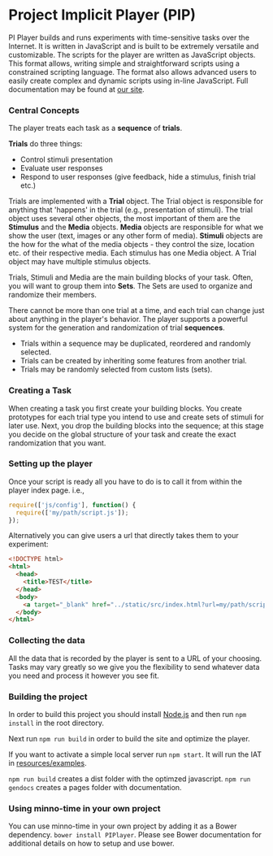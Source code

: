 # Project Implicit Player (PIP)

PI Player builds and runs experiments with time-sensitive tasks over the Internet. It is written in JavaScript and is built to be extremely versatile and customizable.
The scripts for the player are written as JavaScript objects. This format allows, writing simple and straightforward scripts using a constrained scripting language. The format also allows advanced users to easily create complex and dynamic scripts using in-line JavaScript. Full documentation may be found at [our site](http://projectimplicit.github.io/PIPlayer/0.3/tutorials/overview.html).


### Central Concepts
The player treats each task as a **sequence** of **trials**.

**Trials** do three things:

* Control stimuli presentation
* Evaluate user responses
* Respond to user responses (give feedback, hide a stimulus, finish trial etc.)

Trials are implemented with a **Trial** object. The Trial object is responsible for anything that 'happens' in the trial (e.g., presentation of stimuli). The trial object uses several other objects, the most important of them are the **Stimulus** and the **Media** objects. **Media** objects are responsible for what we show the user (text, images or any other form of media). **Stimuli** objects are the how for the what of the media objects - they control the size, location etc. of their respective media. Each stimulus has one Media object. A Trial object may have multiple stimulus objects.

Trials, Stimuli and Media are the main building blocks of your task. Often, you will want to group them into **Sets**. The Sets are used to organize and randomize their members.

There cannot be more than one trial at a time, and each trial can change just about anything in the player's behavior. The player supports a powerful system for the generation and randomization of trial **sequences**.

* Trials within a sequence may be duplicated, reordered and randomly selected.
* Trials can be created by inheriting some features from another trial.
* Trials may be randomly selected from custom lists (sets).

### Creating a Task

When creating a task you first create your building blocks. You create prototypes for each trial type you intend to use and create sets of stimuli for later use. Next, you drop the building blocks into the sequence; at this stage you decide on the global structure of your task and create the exact randomization that you want.

### Setting up the player

Once your script is ready all you have to do is to call it from within the player index page. i.e.,

```js
require(['js/config'], function() {
  require(['my/path/script.js']);
});
```

Alternatively you can give users a url that directly takes them to your experiment:

```html
<!DOCTYPE html>
<html>
  <head>
    <title>TEST</title>
  </head>
  <body>
    <a target="_blank" href="../static/src/index.html?url=my/path/script.js">go to my test experiment!</a>
  </body>
</html>
```

### Collecting the data
All the data that is recorded by the player is sent to a URL of your choosing. Tasks may vary greatly so we give you the flexibility to send whatever data you need and process it however you see fit.

### Building the project
In order to build this project you should install [Node.js](http://nodejs.org/) and then run `npm install` in the root directory.

Next run `npm run build` in order to build the site and optimize the player.

If you want to activate a simple local server run `npm start`.
It will run the IAT in [resources/examples](resources/examples).

`npm run build` creates a dist folder with the optimzed javascript. `npm run gendocs` creates a pages folder with documentation. 

### Using minno-time in your own project
You can use minno-time in your own project by adding it as a Bower dependency. `bower install PIPlayer`.  Please see Bower documentation for additional details on how to setup and use bower.
